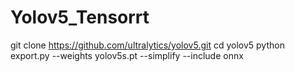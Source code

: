 # Yolov5_Tensorrt
git clone https://github.com/ultralytics/yolov5.git
cd yolov5
python export.py --weights yolov5s.pt --simplify --include onnx
